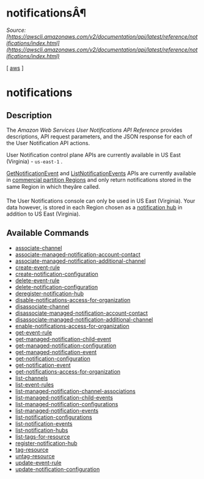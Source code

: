 # notificationsÂ¶

*Source: [https://awscli.amazonaws.com/v2/documentation/api/latest/reference/notifications/index.html](https://awscli.amazonaws.com/v2/documentation/api/latest/reference/notifications/index.html)*

[ [aws](https://awscli.amazonaws.com/v2/documentation/api/latest/reference/index.html#cli-aws) ]

# notifications

## Description

The *Amazon Web Services User Notifications API Reference* provides descriptions, API request parameters, and the JSON response for each of the User Notification API actions.

User Notification control plane APIs are currently available in US East (Virginia) - `us-east-1` .

[GetNotificationEvent](https://docs.aws.amazon.com/notifications/latest/APIReference/API_GetNotificationEvent.html) and [ListNotificationEvents](https://docs.aws.amazon.com/notifications/latest/APIReference/API_ListNotificationEvents.html) APIs are currently available in [commercial partition Regions](https://docs.aws.amazon.com/notifications/latest/userguide/supported-regions.html) and only return notifications stored in the same Region in which theyâre called.

The User Notifications console can only be used in US East (Virginia). Your data however, is stored in each Region chosen as a [notification hub](https://docs.aws.amazon.com/notifications/latest/userguide/notification-hubs.html) in addition to US East (Virginia).

## Available Commands

- [associate-channel](https://awscli.amazonaws.com/v2/documentation/api/latest/reference/notifications/associate-channel.html)
- [associate-managed-notification-account-contact](https://awscli.amazonaws.com/v2/documentation/api/latest/reference/notifications/associate-managed-notification-account-contact.html)
- [associate-managed-notification-additional-channel](https://awscli.amazonaws.com/v2/documentation/api/latest/reference/notifications/associate-managed-notification-additional-channel.html)
- [create-event-rule](https://awscli.amazonaws.com/v2/documentation/api/latest/reference/notifications/create-event-rule.html)
- [create-notification-configuration](https://awscli.amazonaws.com/v2/documentation/api/latest/reference/notifications/create-notification-configuration.html)
- [delete-event-rule](https://awscli.amazonaws.com/v2/documentation/api/latest/reference/notifications/delete-event-rule.html)
- [delete-notification-configuration](https://awscli.amazonaws.com/v2/documentation/api/latest/reference/notifications/delete-notification-configuration.html)
- [deregister-notification-hub](https://awscli.amazonaws.com/v2/documentation/api/latest/reference/notifications/deregister-notification-hub.html)
- [disable-notifications-access-for-organization](https://awscli.amazonaws.com/v2/documentation/api/latest/reference/notifications/disable-notifications-access-for-organization.html)
- [disassociate-channel](https://awscli.amazonaws.com/v2/documentation/api/latest/reference/notifications/disassociate-channel.html)
- [disassociate-managed-notification-account-contact](https://awscli.amazonaws.com/v2/documentation/api/latest/reference/notifications/disassociate-managed-notification-account-contact.html)
- [disassociate-managed-notification-additional-channel](https://awscli.amazonaws.com/v2/documentation/api/latest/reference/notifications/disassociate-managed-notification-additional-channel.html)
- [enable-notifications-access-for-organization](https://awscli.amazonaws.com/v2/documentation/api/latest/reference/notifications/enable-notifications-access-for-organization.html)
- [get-event-rule](https://awscli.amazonaws.com/v2/documentation/api/latest/reference/notifications/get-event-rule.html)
- [get-managed-notification-child-event](https://awscli.amazonaws.com/v2/documentation/api/latest/reference/notifications/get-managed-notification-child-event.html)
- [get-managed-notification-configuration](https://awscli.amazonaws.com/v2/documentation/api/latest/reference/notifications/get-managed-notification-configuration.html)
- [get-managed-notification-event](https://awscli.amazonaws.com/v2/documentation/api/latest/reference/notifications/get-managed-notification-event.html)
- [get-notification-configuration](https://awscli.amazonaws.com/v2/documentation/api/latest/reference/notifications/get-notification-configuration.html)
- [get-notification-event](https://awscli.amazonaws.com/v2/documentation/api/latest/reference/notifications/get-notification-event.html)
- [get-notifications-access-for-organization](https://awscli.amazonaws.com/v2/documentation/api/latest/reference/notifications/get-notifications-access-for-organization.html)
- [list-channels](https://awscli.amazonaws.com/v2/documentation/api/latest/reference/notifications/list-channels.html)
- [list-event-rules](https://awscli.amazonaws.com/v2/documentation/api/latest/reference/notifications/list-event-rules.html)
- [list-managed-notification-channel-associations](https://awscli.amazonaws.com/v2/documentation/api/latest/reference/notifications/list-managed-notification-channel-associations.html)
- [list-managed-notification-child-events](https://awscli.amazonaws.com/v2/documentation/api/latest/reference/notifications/list-managed-notification-child-events.html)
- [list-managed-notification-configurations](https://awscli.amazonaws.com/v2/documentation/api/latest/reference/notifications/list-managed-notification-configurations.html)
- [list-managed-notification-events](https://awscli.amazonaws.com/v2/documentation/api/latest/reference/notifications/list-managed-notification-events.html)
- [list-notification-configurations](https://awscli.amazonaws.com/v2/documentation/api/latest/reference/notifications/list-notification-configurations.html)
- [list-notification-events](https://awscli.amazonaws.com/v2/documentation/api/latest/reference/notifications/list-notification-events.html)
- [list-notification-hubs](https://awscli.amazonaws.com/v2/documentation/api/latest/reference/notifications/list-notification-hubs.html)
- [list-tags-for-resource](https://awscli.amazonaws.com/v2/documentation/api/latest/reference/notifications/list-tags-for-resource.html)
- [register-notification-hub](https://awscli.amazonaws.com/v2/documentation/api/latest/reference/notifications/register-notification-hub.html)
- [tag-resource](https://awscli.amazonaws.com/v2/documentation/api/latest/reference/notifications/tag-resource.html)
- [untag-resource](https://awscli.amazonaws.com/v2/documentation/api/latest/reference/notifications/untag-resource.html)
- [update-event-rule](https://awscli.amazonaws.com/v2/documentation/api/latest/reference/notifications/update-event-rule.html)
- [update-notification-configuration](https://awscli.amazonaws.com/v2/documentation/api/latest/reference/notifications/update-notification-configuration.html)